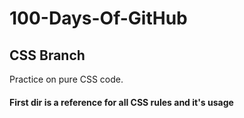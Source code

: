 # 100-Days-Of-GitHub

## CSS Branch

Practice on pure CSS code. 

#### First dir is a reference for all CSS rules and it's usage